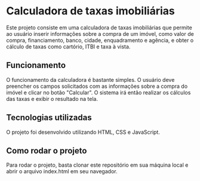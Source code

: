 # Calculadora de taxas imobiliárias

Este projeto consiste em uma calculadora de taxas imobiliárias que permite ao usuário inserir informações sobre a compra de um imóvel, como valor de compra, financiamento, banco, cidade, enquadramento e agência, e obter o cálculo de taxas como cartório, ITBI e taxa à vista.

## Funcionamento

O funcionamento da calculadora é bastante simples. O usuário deve preencher os campos solicitados com as informações sobre a compra do imóvel e clicar no botão "Calcular". O sistema irá então realizar os cálculos das taxas e exibir o resultado na tela.

## Tecnologias utilizadas

O projeto foi desenvolvido utilizando HTML, CSS e JavaScript.

## Como rodar o projeto

Para rodar o projeto, basta clonar este repositório em sua máquina local e abrir o arquivo index.html em seu navegador.


